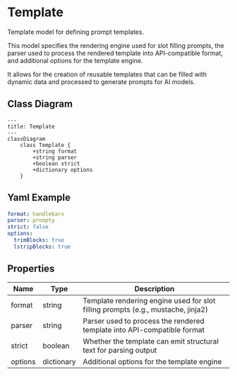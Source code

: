 # Template

Template model for defining prompt templates.

This model specifies the rendering engine used for slot filling prompts,
the parser used to process the rendered template into API-compatible format,
and additional options for the template engine.

It allows for the creation of reusable templates that can be filled with dynamic data
and processed to generate prompts for AI models.

## Class Diagram

```mermaid
---
title: Template
---
classDiagram
    class Template {
        +string format
        +string parser
        +boolean strict
        +dictionary options
    }
```



## Yaml Example
```yaml
format: handlebars
parser: prompty
strict: false
options:
  trimBlocks: true
  lstripBlocks: true

```




## Properties

| Name | Type | Description |
| ---- | ---- | ----------- |
| format | string | Template rendering engine used for slot filling prompts (e.g., mustache, jinja2)  |
| parser | string | Parser used to process the rendered template into API-compatible format  |
| strict | boolean | Whether the template can emit structural text for parsing output  |
| options | dictionary | Additional options for the template engine  |



